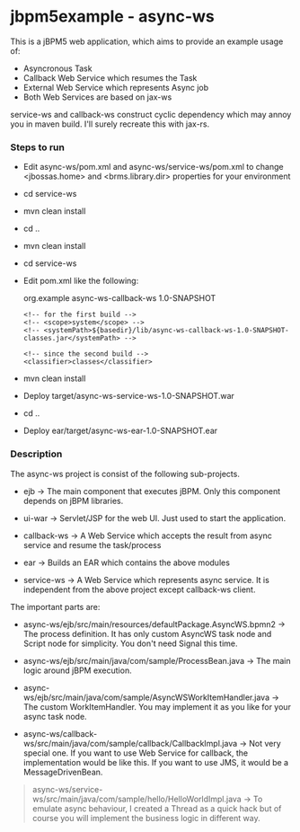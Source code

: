 jbpm5example - async-ws
============

This is a jBPM5 web application, which aims to provide an example usage of:
- Asyncronous Task
- Callback Web Service which resumes the Task
- External Web Service which represents Async job
- Both Web Services are based on jax-ws

service-ws and callback-ws construct cyclic dependency which may annoy you in maven build. I'll surely recreate this with jax-rs.

### Steps to run
- Edit async-ws/pom.xml and async-ws/service-ws/pom.xml to change <jbossas.home> and <brms.library.dir> properties for your environment
- cd service-ws
- mvn clean install
- cd ..
- mvn clean install
- cd service-ws
- Edit pom.xml like the following:

    <dependency>
      <groupId>org.example</groupId>
      <artifactId>async-ws-callback-ws</artifactId>
      <version>1.0-SNAPSHOT</version>

      <!-- for the first build -->
      <!-- <scope>system</scope> -->
      <!-- <systemPath>${basedir}/lib/async-ws-callback-ws-1.0-SNAPSHOT-classes.jar</systemPath> -->

      <!-- since the second build -->
      <classifier>classes</classifier>

    </dependency>

- mvn clean install
- Deploy target/async-ws-service-ws-1.0-SNAPSHOT.war
- cd ..
- Deploy ear/target/async-ws-ear-1.0-SNAPSHOT.ear

### Description
The async-ws project is consist of the following sub-projects.

- ejb
 -> The main component that executes jBPM. Only this component depends on jBPM libraries.

- ui-war
 -> Servlet/JSP for the web UI. Just used to start the application.

- callback-ws
 -> A Web Service which accepts the result from async service and resume the task/process

- ear
 -> Builds an EAR which contains the above modules

- service-ws
 ->  A Web Service which represents async service. It is independent from the above project except callback-ws client.

The important parts are:

- async-ws/ejb/src/main/resources/defaultPackage.AsyncWS.bpmn2
 -> The process definition. It has only custom AsyncWS task node and Script node for simplicity. You don't need Signal this time.

- async-ws/ejb/src/main/java/com/sample/ProcessBean.java
 -> The main logic around jBPM execution.

- async-ws/ejb/src/main/java/com/sample/AsyncWSWorkItemHandler.java
 -> The custom WorkItemHandler. You may implement it as you like for your async task node.

- async-ws/callback-ws/src/main/java/com/sample/callback/CallbackImpl.java
 -> Not very special one. If you want to use Web Service for callback, the implementation would be like this. If you want to use JMS, it would be a MessageDrivenBean.

> async-ws/service-ws/src/main/java/com/sample/hello/HelloWorldImpl.java
 -> To emulate async behaviour, I created a Thread as a quick hack but of course you will implement the business logic in different way.
